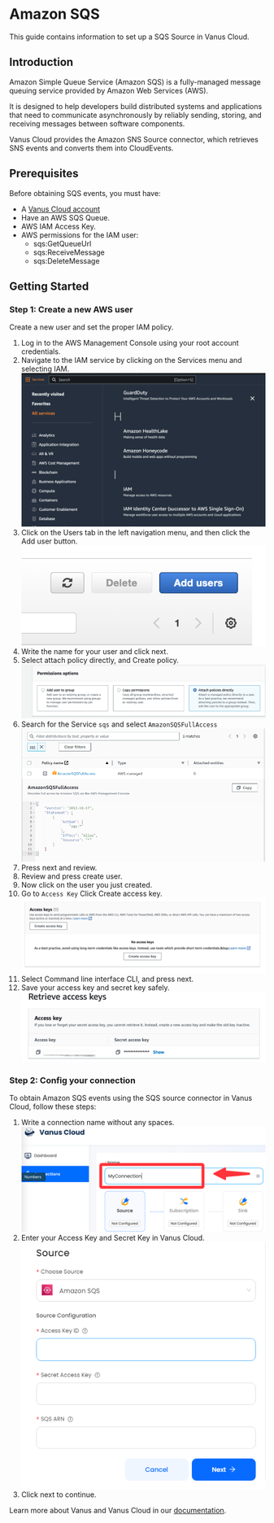 # Amazon SQS

This guide contains information to set up a SQS Source in Vanus Cloud.

## Introduction

Amazon Simple Queue Service (Amazon SQS) is a fully-managed message queuing service provided by Amazon Web Services (AWS).

It is designed to help developers build distributed systems and applications that need to communicate asynchronously by reliably sending, storing, and receiving messages between software components.

Vanus Cloud provides the Amazon SNS Source connector, which retrieves SNS events and converts them into CloudEvents.

## Prerequisites

Before obtaining SQS events, you must have:

- A [Vanus Cloud account](https://cloud.vanus.ai)
- Have an AWS SQS Queue.
- AWS IAM Access Key.
- AWS permissions for the IAM user:
  - sqs:GetQueueUrl
  - sqs:ReceiveMessage
  - sqs:DeleteMessage

## Getting Started

### Step 1: Create a new AWS user

Create a new user and set the proper IAM policy.

1. Log in to the AWS Management Console using your root account credentials.
2. Navigate to the IAM service by clicking on the Services menu and selecting IAM.
   ![](images/findIAM.png)
3. Click on the Users tab in the left navigation menu, and then click the Add user button.
   ![](images/AddUser.png)
4. Write the name for your user and click next.
5. Select attach policy directly, and Create policy.
   ![](images/permissionoption.png)
6. Search for the Service `sqs` and select `AmazonSQSFullAccess`
   ![](images/full-access.png)
7. Press next and review.
8. Review and press create user.
9. Now click on the user you just created.
10. Go to `Access Key` Click Create access key.
    ![](images/createAccesskey.png)
11. Select Command line interface CLI, and press next.
12. Save your access key and secret key safely.
    ![](images/img.png)

### Step 2: Config your connection

To obtain Amazon SQS events using the SQS source connector in Vanus Cloud, follow these steps:

1. Write a connection name without any spaces.
   ![img.png](images/name.png)
2. Enter your Access Key and Secret Key in Vanus Cloud.
   ![img.png](images/vanus-sqs.png)
3. Click next to continue.

Learn more about Vanus and Vanus Cloud in our [documentation](https://docs.vanus.ai).
